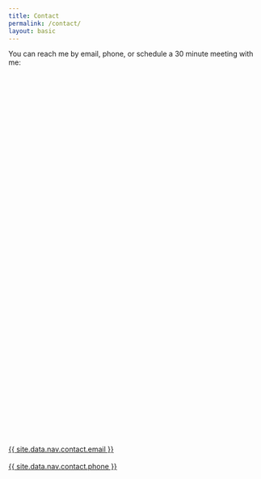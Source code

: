 ```yaml
---
title: Contact
permalink: /contact/
layout: basic
---
```

You can reach me by email, phone, or schedule a 30 minute meeting with me:

<!-- Calendly inline widget begin -->
<div class="calendly-inline-widget" data-url="https://calendly.com/ed-cupaioli/30min" style="min-width:320px;height:700px;"></div>
<script type="text/javascript" src="https://assets.calendly.com/assets/external/widget.js" async></script>
<!-- Calendly inline widget end -->
<br/><br/>
<a class="btn" href="mailto:{{ site.data.nav.contact.email }}"><i class="fa fa-envelope"></i> {{ site.data.nav.contact.email }}</a><br/><br/>
<a class="btn" href="tel:{{ site.data.nav.contact.phone | prepend: '+1' | remove: '.' }}"><i class="fa fa-phone"></i> {{ site.data.nav.contact.phone }}</a>